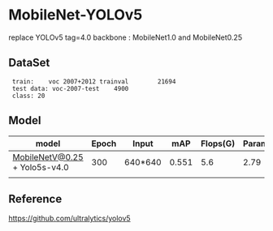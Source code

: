 # MobileNet-YOLOv5
replace YOLOv5 tag=4.0 backbone : MobileNet1.0 and MobileNet0.25


## DataSet
```
 train:    voc 2007+2012 trainval        21694
 test data: voc-2007-test    4900
 class: 20

```


## Model

| model                          | Epoch | Input   | mAP   | Flops(G) | Params(G) | device | Inference(ms) | Post(ms) |
| --------------------------------- | ----- | ------- | ----- | -------- | --------- | ------ | ------------- | -------- |
| MobileNetV@0.25 + Yolo5s-v4.0     | 300   | 640*640 | 0.551 | 5.6      | 2.79      | 2080TI | 9             | 43       |
|                                   |       |         |       |          |           |        |               |          |


## Reference
 https://github.com/ultralytics/yolov5
